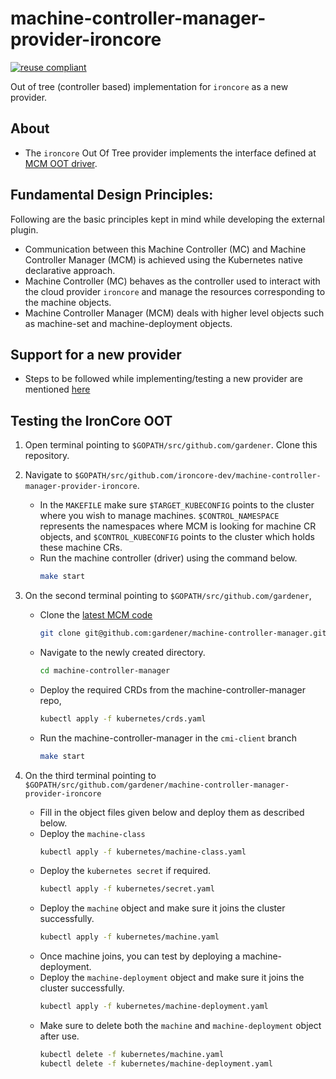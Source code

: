 # machine-controller-manager-provider-ironcore

[![reuse compliant](https://reuse.software/badge/reuse-compliant.svg)](https://reuse.software/)

Out of tree (controller based) implementation for `ironcore` as a new provider.

## About
- The `ironcore` Out Of Tree provider implements the interface defined at [MCM OOT driver](https://github.com/gardener/machine-controller-manager/blob/master/pkg/util/provider/driver/driver.go).

## Fundamental Design Principles:

Following are the basic principles kept in mind while developing the external plugin.
* Communication between this Machine Controller (MC) and Machine Controller Manager (MCM) is achieved using the Kubernetes native declarative approach.
* Machine Controller (MC) behaves as the controller used to interact with the cloud provider `ironcore` and manage the resources corresponding to the machine objects.
* Machine Controller Manager (MCM) deals with higher level objects such as machine-set and machine-deployment objects.

## Support for a new provider

- Steps to be followed while implementing/testing a new provider are mentioned [here](https://github.com/gardener/machine-controller-manager/blob/master/docs/development/cp_support_new.md)

## Testing the IronCore OOT

1. Open terminal pointing to `$GOPATH/src/github.com/gardener`. Clone this repository.

2. Navigate to `$GOPATH/src/github.com/ironcore-dev/machine-controller-manager-provider-ironcore`.
    - In the `MAKEFILE` make sure `$TARGET_KUBECONFIG` points to the cluster where you wish to manage machines. `$CONTROL_NAMESPACE` represents the namespaces where MCM is looking for machine CR objects, and `$CONTROL_KUBECONFIG` points to the cluster which holds these machine CRs.
    - Run the machine controller (driver) using the command below.
        ```bash
        make start
        ```
3. On the second terminal pointing to `$GOPATH/src/github.com/gardener`,
    - Clone the [latest MCM code](https://github.com/gardener/machine-controller-manager)
        ```bash
        git clone git@github.com:gardener/machine-controller-manager.git
        ```
    - Navigate to the newly created directory.
        ```bash
        cd machine-controller-manager
        ```
    - Deploy the required CRDs from the machine-controller-manager repo,
        ```bash
        kubectl apply -f kubernetes/crds.yaml
        ```
    - Run the machine-controller-manager in the `cmi-client` branch
        ```bash
        make start
        ```
4. On the third terminal pointing to `$GOPATH/src/github.com/gardener/machine-controller-manager-provider-ironcore`
    - Fill in the object files given below and deploy them as described below.
    - Deploy the `machine-class`
        ```bash
        kubectl apply -f kubernetes/machine-class.yaml
        ```
    - Deploy the `kubernetes secret` if required.
        ```bash
        kubectl apply -f kubernetes/secret.yaml
        ```
    - Deploy the `machine` object and make sure it joins the cluster successfully.
        ```bash
        kubectl apply -f kubernetes/machine.yaml
        ```
    - Once machine joins, you can test by deploying a machine-deployment.
    - Deploy the `machine-deployment` object and make sure it joins the cluster successfully.
        ```bash
        kubectl apply -f kubernetes/machine-deployment.yaml
        ```
    - Make sure to delete both the `machine` and `machine-deployment` object after use.
        ```bash
        kubectl delete -f kubernetes/machine.yaml
        kubectl delete -f kubernetes/machine-deployment.yaml
